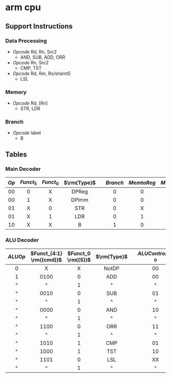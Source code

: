 # arm cpu

## Support Instructions

### Data Processing

* *Opcode* Rd, Rn, Src2
  * AND, SUB, ADD, ORR
* *Opcode* Rn, Src2
  * CMP, TST
* *Opcode* Rd, Rm, Rs/shamt5
  * LSL

### Memory

* *Opcode* Rd, [Rn]
  * STR, LDR

### Branch

* *Opcode* label
  * B

## Tables

### Main Decoder

| $Op$  | $Funct_5$ | $Funct_0$ | $\rm{Type}$ |       | $Branch$ | $MemtoReg$ | $MemW$ | $ALUSrc$ | $ImmSrc$ | $RegW$ | $RegSrc$ | $ALUOp$ |
| :---: | :-------: | :-------: | :---------: | :---: | :------: | :--------: | :----: | :------: | :------: | :----: | :------: | :-----: |
|  00   |     0     |     X     |    DPReg    |       |    0     |     0      |   0    |    0     |    XX    |   1    |    100    |    1    |
|  00   |     1     |     X     |    DPImm    |       |    0     |     0      |   0    |    1     |    00    |   1    |    0X0    |    1    |
|  01   |     X     |     0     |     STR     |       |    0     |     X      |   1    |    1     |    01    |   0    |    010    |    0    |
|  01   |     X     |     1     |     LDR     |       |    0     |     1      |   0    |    1     |    01    |   1    |    0X0    |    0    |
|  10   |     X     |     X     |      B      |       |    1     |     0      |   0    |    1     |    10    |   0    |    0X1    |    0    |

### ALU Decoder

| $ALUOp$ | $Funct_{4:1} \rm{(cmd)}$ | $Funct_0 \rm{(S)}$ | $\rm{Type}$ |     | $ALUControl_{1:0}$ | $FlagW_{1:0}$ | $NoWrite$ | $Shift$ |
| :-----: | :----------------------: | :----------------: | :---------: | --- | :----------------: | :-----------: | :-------: | :-----: |
|    0    |            X             |         X          |    NotDP    |     |         00         |      00       |     0     |    0    |
|    1    |           0100           |         0          |     ADD     |     |         00         |      00       |     0     |    0    |
|    ^    |            ^             |         1          |      ^      |     |         ^          |      11       |     0     |    0    |
|    ^    |           0010           |         0          |     SUB     |     |         01         |      00       |     0     |    0    |
|    ^    |            ^             |         1          |      ^      |     |         ^          |      11       |     0     |    0    |
|    ^    |           0000           |         0          |     AND     |     |         10         |      00       |     0     |    0    |
|    ^    |            ^             |         1          |      ^      |     |         ^          |      10       |     0     |    0    |
|    ^    |           1100           |         0          |     ORR     |     |         11         |      00       |     0     |    0    |
|    ^    |            ^             |         1          |      ^      |     |         ^          |      10       |     0     |    0    |
|    ^    |           1010           |         1          |     CMP     |     |         01         |      11       |     1     |    0    |
|    ^    |           1000           |         1          |     TST     |     |         10         |      10       |     1     |    0    |
|    ^    |           1101           |         0          |     LSL     |     |         XX         |      00       |     0     |    1    |
|    ^    |            ^             |         1          |      ^      |     |         ^          |      10       |     0     |    1    |
